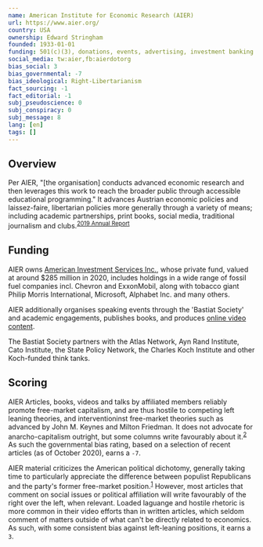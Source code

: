 ```yaml
---
name: American Institute for Economic Research (AIER)
url: https://www.aier.org/
country: USA
ownership: Edward Stringham
founded: 1933-01-01
funding: 501(c)(3), donations, events, advertising, investment banking
social_media: tw:aier,fb:aierdotorg
bias_social: 3
bias_governmental: -7
bias_ideological: Right-Libertarianism
fact_sourcing: -1
fact_editorial: -1
subj_pseudoscience: 0
subj_conspiracy: 0
subj_message: 8
lang: [en]
tags: []
---
```


## Overview
Per AIER, "[the organisation] conducts advanced economic research and then leverages this work to reach the broader public through accessible educational programming." It advances Austrian economic policies and laissez-faire, libertarian policies more generally through a variety of means; including academic partnerships, print books, social media, traditional journalism and clubs.<sup>[2019 Annual Report](https://www.aier.org/wp-content/uploads/2020/05/AIER-AnnualReport2019.pdf)</sup>

## Funding
AIER owns [American Investment Services Inc.](https://www.americaninvestment.com/), whose private fund, valued at around $285 million in 2020, includes holdings in a wide range of fossil fuel companies incl. Chevron and ExxonMobil, along with tobacco giant Philip Morris International, Microsoft, Alphabet Inc. and many others.<sup></sup>

AIER additionally organises speaking events through the 'Bastiat Society' and academic engagements, publishes books, and produces [online video content](https://www.youtube.com/watch?v=QwqnRYPcrl0).

The Bastiat Society partners with the Atlas Network, Ayn Rand Institute, Cato Institute, the State Policy Network, the Charles Koch Institute and other Koch-funded think tanks.

## Scoring
AIER Articles, books, videos and talks by affiliated members reliably promote free-market capitalism, and are thus hostile to competing left leaning theories, and interventioninst free-market theories such as advanced by John M. Keynes and Milton Friedman. It does not advocate for anarcho-capitalism outright, but some columns write favourably about it.<sup>[2](https://www.aier.org/article/stateless-in-the-walled-city-of-kowloon/)</sup> As such the governmental bias rating, based on a selection of recent articles (as of October 2020), earns a `-7`.

AIER material criticizes the American political dichotomy, generally taking time to particularly appreciate the difference between populist Republicans and the party's former free-market position.<sup>[1](https://www.aier.org/article/so-you-want-to-overthrow-the-state-ten-questions-for-aspiring-revolutionaries/)</sup> However, most articles that comment on social issues or political affiliation will write favourably of the right over the left, when relevant. Loaded laguange and hostile rhetoric is more common in their video efforts than in written articles, which seldom comment of matters outside of what can't be directly related to economics. As such, with some consistent bias against left-leaning positions, it earns a `3`.
